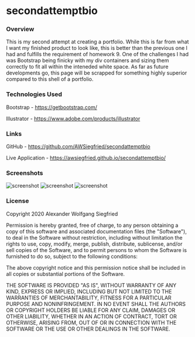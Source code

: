 # secondattemptbio

### Overview
This is my second attempt at creating a portfolio.  While this is far from what I want my finished product to look like, this is better than the previous one I had and fulfills the requirement of homework 9. One of the challenges I had was Bootstrap being finicky with my div containers and sizing them correctly to fit all within the inteneded white space. As far as future developments go, this page will be scrapped for something highly superior compared to this shell of a portfolio. 

### Technologies Used
Bootstrap - https://getbootstrap.com/ 

Illustrator - https://www.adobe.com/products/illustrator

### Links
GitHub - https://github.com/AWSiegfried/secondattemptbio

Live Application - https://awsiegfried.github.io/secondattemptbio/


### Screenshots
![screenshot](Assets/Images/passwordgenerator1.png?raw=true)
![screenshot](Assets/Images/passwordgenerator2.png?raw=true)
![screenshot](Assets/Images/passwordgenerator3.png?raw=true)


### License 
Copyright 2020 Alexander Wolfgang Siegfried

Permission is hereby granted, free of charge, to any person obtaining a copy of this software and associated documentation files (the "Software"), to deal in the Software without restriction, including without limitation the rights to use, copy, modify, merge, publish, distribute, sublicense, and/or sell copies of the Software, and to permit persons to whom the Software is furnished to do so, subject to the following conditions:

The above copyright notice and this permission notice shall be included in all copies or substantial portions of the Software.

THE SOFTWARE IS PROVIDED "AS IS", WITHOUT WARRANTY OF ANY KIND, EXPRESS OR IMPLIED, INCLUDING BUT NOT LIMITED TO THE WARRANTIES OF MERCHANTABILITY, FITNESS FOR A PARTICULAR PURPOSE AND NONINFRINGEMENT. IN NO EVENT SHALL THE AUTHORS OR COPYRIGHT HOLDERS BE LIABLE FOR ANY CLAIM, DAMAGES OR OTHER LIABILITY, WHETHER IN AN ACTION OF CONTRACT, TORT OR OTHERWISE, ARISING FROM, OUT OF OR IN CONNECTION WITH THE SOFTWARE OR THE USE OR OTHER DEALINGS IN THE SOFTWARE.